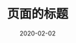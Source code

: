 ---
title: "页面的标题"
date: "2020-02-02" # 页面的日期

category:
    - 所属分类
    - 可以多个
tag:
    - 添加标签
    - 可以多个

##### 根据情况自选 ######
navbar: false # 是否在当前页面展示导航栏
pageClass: custom-page-class # 为当前页面添加额外的类名
permalink: 01102 # 为页面制定一个自定义的永久链接
index: true # 是否将当前页加入侧边栏
sidebarDepth: 2 # 配置本页面的侧边栏深度

##### 下面是基本不用的 #####
description: "页面描述信息"
head:  #添加header标签
    - [meta,{name: foo,content: yaml数组语法}]
    - [meta,{name: bar,content: bar的值}] 
lang: zh-CN #单独指定该页面的语言
editLink: false # 是否在本页面中启用 编辑此页 链接（git仓库）
lastUpdated: true # 是否在本页面中启用最近更新时间戳
contributors: true # 是否在本页面中启用 贡献者列表
layout: CustomLayout #页面的布局，选择一个自定义布局覆盖默认的
---